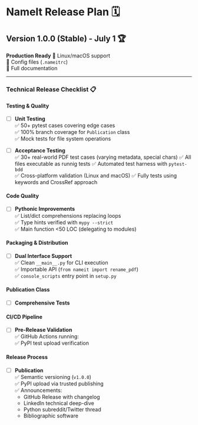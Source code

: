 # NameIt Release Plan 🗓️

## Version 1.0.0 (Stable) - July 1 🏆
**Production Ready**
🚀 Linux/macOS support  
🚀 Config files (`.nameitrc`)  
🚀 Full documentation 

---


### Technical Release Checklist 📋

#### Testing & Quality
- [ ] **Unit Testing**  
  ✅ 50+ pytest cases covering edge cases  
  ✅ 100% branch coverage for `Publication` class  
  ✅ Mock tests for file system operations  

- [ ] **Acceptance Testing**  
  ✅ 30+ real-world PDF test cases (varying metadata, special chars)
  ✅ All files executable as runnig tests 
  ✅ Automated test harness with `pytest-bdd`  
  ✅ Cross-platform validation (Linux and macOS)
  ✅ Fully tests using keywords and CrossRef approach

#### Code Quality
- [ ] **Pythonic Improvements**  
  ✅ List/dict comprehensions replacing loops  
  ✅ Type hints verified with `mypy --strict`  
  ✅ Main function <50 LOC (delegating to modules)  

#### Packaging & Distribution
- [ ] **Dual Interface Support**  
  ✅ Clean `__main__.py` for CLI execution  
  ✅ Importable API (`from nameit import rename_pdf`)  
  ✅ `console_scripts` entry point in `setup.py`  

#### Publication Class
- [ ] **Comprehensive Tests**  

#### CI/CD Pipeline
- [ ] **Pre-Release Validation**  
  ✅ GitHub Actions running:   
  ✅ PyPI test upload verification  

#### Release Process
- [ ] **Publication**  
  ✅ Semantic versioning (`v1.0.0`)  
  ✅ PyPI upload via trusted publishing  
  ✅ Announcements:  
    - GitHub Release with changelog  
    - LinkedIn technical deep-dive  
    - Python subreddit/Twitter thread
    - Bibliographic software
